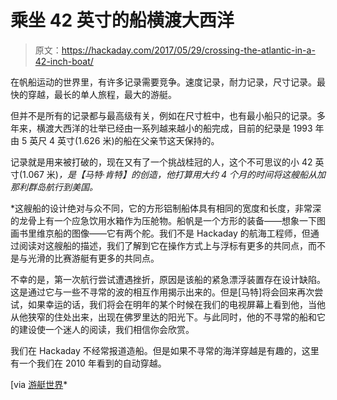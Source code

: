 # 乘坐 42 英寸的船横渡大西洋

> 原文：<https://hackaday.com/2017/05/29/crossing-the-atlantic-in-a-42-inch-boat/>

在帆船运动的世界里，有许多记录需要竞争。速度记录，耐力记录，尺寸记录。最快的穿越，最长的单人旅程，最大的游艇。

但并不是所有的记录都与最高级有关，例如在尺寸桩中，也有最小船只的记录。多年来，横渡大西洋的壮举已经由一系列越来越小的船完成，目前的纪录是 1993 年由 5 英尺 4 英寸(1.626 米)的船在父亲节这天保持的。

记录就是用来被打破的，现在又有了一个挑战桂冠的人，这个不可思议的小 42 英寸(1.067 米)*，是【马特·肯特】的创造，他打算用大约 4 个月的时间将这艘船从加那利群岛航行到美国。*

 *这艘船的设计绝对与众不同，它的方形铝制船体具有相同的宽度和长度，非常深的龙骨上有一个应急饮用水箱作为压舱物。船帆是一个方形的装备——想象一下图画书里维京船的图像——它有两个舵。我们不是 Hackaday 的航海工程师，但通过阅读对这艘船的描述，我们了解到它在操作方式上与浮标有更多的共同点，而不是与光滑的比赛游艇有更多的共同点。

不幸的是，第一次航行尝试遭遇挫折，原因是该船的紧急漂浮装置存在设计缺陷。这是通过它与一些不寻常的波的相互作用揭示出来的。但是[马特]将会回来再次尝试，如果幸运的话，我们将会在明年的某个时候在我们的电视屏幕上看到他，当他从他狭窄的住处出来，出现在佛罗里达的阳光下。与此同时，他的不寻常的船和它的建设使一个迷人的阅读，我们相信你会欣赏。

我们在 Hackaday 不经常报道造船。但是如果不寻常的海洋穿越是有趣的，这里有一个我们在 2010 年看到的自动穿越。

[via [游艇世界](http://www.yachtingworld.com/extraordinary-boats/undaunted-the-42-inch-yacht-still-hoping-to-become-the-smallest-boat-ever-to-cross-the-atlantic-107559)*